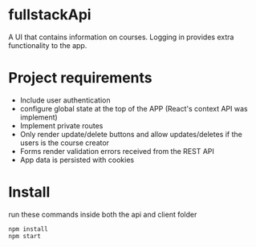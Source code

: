 # fullstackApi

A UI that contains information on courses. Logging in provides extra functionality to the app.

# Project requirements

* Include user authentication
* configure global state at the top of the APP (React's context API was implement)
* Implement private routes
* Only render update/delete buttons and allow updates/deletes if the users is the course creator
* Forms render validation errors received from the REST API
* App data is persisted with cookies


# Install
run these commands inside both the api and client folder
```
npm install
npm start
```

